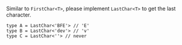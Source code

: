Similar to `FirstChar<T>`, please implement `LastChar<T>` to get the last character.

```
type A = LastChar<'BFE'> // 'E'
type B = LastChar<'dev'> // 'v'
type C = LastChar<''> // never
```
